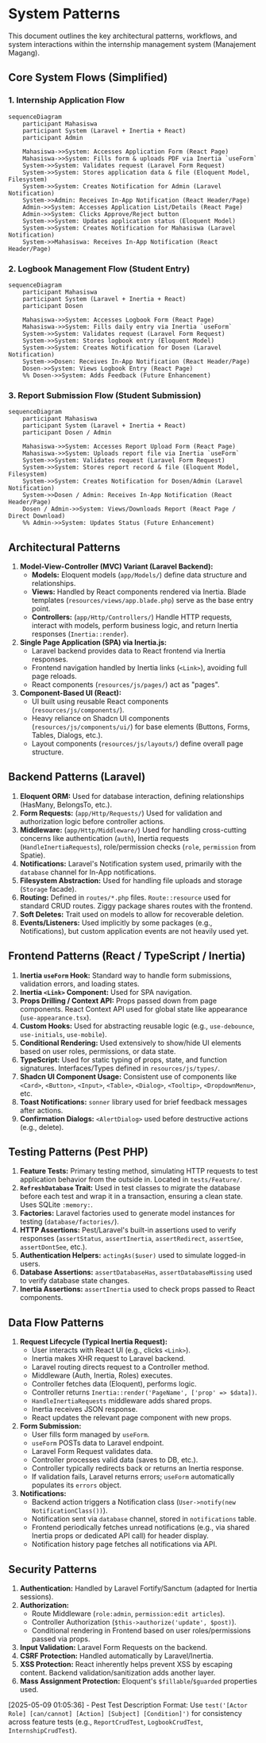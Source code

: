 # System Patterns

This document outlines the key architectural patterns, workflows, and system interactions within the internship management system (Manajement Magang).

## Core System Flows (Simplified)

### 1. Internship Application Flow

```mermaid
sequenceDiagram
    participant Mahasiswa
    participant System (Laravel + Inertia + React)
    participant Admin

    Mahasiswa->>System: Accesses Application Form (React Page)
    Mahasiswa->>System: Fills form & uploads PDF via Inertia `useForm`
    System->>System: Validates request (Laravel Form Request)
    System->>System: Stores application data & file (Eloquent Model, Filesystem)
    System->>System: Creates Notification for Admin (Laravel Notification)
    System->>Admin: Receives In-App Notification (React Header/Page)
    Admin->>System: Accesses Application List/Details (React Page)
    Admin->>System: Clicks Approve/Reject button
    System->>System: Updates application status (Eloquent Model)
    System->>System: Creates Notification for Mahasiswa (Laravel Notification)
    System->>Mahasiswa: Receives In-App Notification (React Header/Page)
```

### 2. Logbook Management Flow (Student Entry)

```mermaid
sequenceDiagram
    participant Mahasiswa
    participant System (Laravel + Inertia + React)
    participant Dosen

    Mahasiswa->>System: Accesses Logbook Form (React Page)
    Mahasiswa->>System: Fills daily entry via Inertia `useForm`
    System->>System: Validates request (Laravel Form Request)
    System->>System: Stores logbook entry (Eloquent Model)
    System->>System: Creates Notification for Dosen (Laravel Notification)
    System->>Dosen: Receives In-App Notification (React Header/Page)
    Dosen->>System: Views Logbook Entry (React Page)
    %% Dosen->>System: Adds Feedback (Future Enhancement)
```

### 3. Report Submission Flow (Student Submission)

```mermaid
sequenceDiagram
    participant Mahasiswa
    participant System (Laravel + Inertia + React)
    participant Dosen / Admin

    Mahasiswa->>System: Accesses Report Upload Form (React Page)
    Mahasiswa->>System: Uploads report file via Inertia `useForm`
    System->>System: Validates request (Laravel Form Request)
    System->>System: Stores report record & file (Eloquent Model, Filesystem)
    System->>System: Creates Notification for Dosen/Admin (Laravel Notification)
    System->>Dosen / Admin: Receives In-App Notification (React Header/Page)
    Dosen / Admin->>System: Views/Downloads Report (React Page / Direct Download)
    %% Admin->>System: Updates Status (Future Enhancement)
```

## Architectural Patterns

1.  **Model-View-Controller (MVC) Variant (Laravel Backend):**
    *   **Models:** Eloquent models (`app/Models/`) define data structure and relationships.
    *   **Views:** Handled by React components rendered via Inertia. Blade templates (`resources/views/app.blade.php`) serve as the base entry point.
    *   **Controllers:** (`app/Http/Controllers/`) Handle HTTP requests, interact with models, perform business logic, and return Inertia responses (`Inertia::render`).
2.  **Single Page Application (SPA) via Inertia.js:**
    *   Laravel backend provides data to React frontend via Inertia responses.
    *   Frontend navigation handled by Inertia links (`<Link>`), avoiding full page reloads.
    *   React components (`resources/js/pages/`) act as "pages".
3.  **Component-Based UI (React):**
    *   UI built using reusable React components (`resources/js/components/`).
    *   Heavy reliance on Shadcn UI components (`resources/js/components/ui/`) for base elements (Buttons, Forms, Tables, Dialogs, etc.).
    *   Layout components (`resources/js/layouts/`) define overall page structure.

## Backend Patterns (Laravel)

1.  **Eloquent ORM:** Used for database interaction, defining relationships (HasMany, BelongsTo, etc.).
2.  **Form Requests:** (`app/Http/Requests/`) Used for validation and authorization logic before controller actions.
3.  **Middleware:** (`app/Http/Middleware/`) Used for handling cross-cutting concerns like authentication (`auth`), Inertia requests (`HandleInertiaRequests`), role/permission checks (`role`, `permission` from Spatie).
4.  **Notifications:** Laravel's Notification system used, primarily with the `database` channel for In-App notifications.
5.  **Filesystem Abstraction:** Used for handling file uploads and storage (`Storage` facade).
6.  **Routing:** Defined in `routes/*.php` files. `Route::resource` used for standard CRUD routes. Ziggy package shares routes with the frontend.
7.  **Soft Deletes:** Trait used on models to allow for recoverable deletion.
8.  **Events/Listeners:** Used implicitly by some packages (e.g., Notifications), but custom application events are not heavily used yet.

## Frontend Patterns (React / TypeScript / Inertia)

1.  **Inertia `useForm` Hook:** Standard way to handle form submissions, validation errors, and loading states.
2.  **Inertia `<Link>` Component:** Used for SPA navigation.
3.  **Props Drilling / Context API:** Props passed down from page components. React Context API used for global state like appearance (`use-appearance.tsx`).
4.  **Custom Hooks:** Used for abstracting reusable logic (e.g., `use-debounce`, `use-initials`, `use-mobile`).
5.  **Conditional Rendering:** Used extensively to show/hide UI elements based on user roles, permissions, or data state.
6.  **TypeScript:** Used for static typing of props, state, and function signatures. Interfaces/Types defined in `resources/js/types/`.
7.  **Shadcn UI Component Usage:** Consistent use of components like `<Card>`, `<Button>`, `<Input>`, `<Table>`, `<Dialog>`, `<Tooltip>`, `<DropdownMenu>`, etc.
8.  **Toast Notifications:** `sonner` library used for brief feedback messages after actions.
9.  **Confirmation Dialogs:** `<AlertDialog>` used before destructive actions (e.g., delete).

## Testing Patterns (Pest PHP)

1.  **Feature Tests:** Primary testing method, simulating HTTP requests to test application behavior from the outside in. Located in `tests/Feature/`.
2.  **`RefreshDatabase` Trait:** Used in test classes to migrate the database before each test and wrap it in a transaction, ensuring a clean state. Uses SQLite `:memory:`.
3.  **Factories:** Laravel factories used to generate model instances for testing (`database/factories/`).
4.  **HTTP Assertions:** Pest/Laravel's built-in assertions used to verify responses (`assertStatus`, `assertInertia`, `assertRedirect`, `assertSee`, `assertDontSee`, etc.).
5.  **Authentication Helpers:** `actingAs($user)` used to simulate logged-in users.
6.  **Database Assertions:** `assertDatabaseHas`, `assertDatabaseMissing` used to verify database state changes.
7.  **Inertia Assertions:** `assertInertia` used to check props passed to React components.

## Data Flow Patterns

1.  **Request Lifecycle (Typical Inertia Request):**
    *   User interacts with React UI (e.g., clicks `<Link>`).
    *   Inertia makes XHR request to Laravel backend.
    *   Laravel routing directs request to a Controller method.
    *   Middleware (Auth, Inertia, Roles) executes.
    *   Controller fetches data (Eloquent), performs logic.
    *   Controller returns `Inertia::render('PageName', ['prop' => $data])`.
    *   `HandleInertiaRequests` middleware adds shared props.
    *   Inertia receives JSON response.
    *   React updates the relevant page component with new props.
2.  **Form Submission:**
    *   User fills form managed by `useForm`.
    *   `useForm` POSTs data to Laravel endpoint.
    *   Laravel Form Request validates data.
    *   Controller processes valid data (saves to DB, etc.).
    *   Controller typically redirects back or returns an Inertia response.
    *   If validation fails, Laravel returns errors; `useForm` automatically populates its `errors` object.
3.  **Notifications:**
    *   Backend action triggers a Notification class (`User->notify(new NotificationClass())`).
    *   Notification sent via `database` channel, stored in `notifications` table.
    *   Frontend periodically fetches unread notifications (e.g., via shared Inertia props or dedicated API call) for header display.
    *   Notification history page fetches all notifications via API.

## Security Patterns

1.  **Authentication:** Handled by Laravel Fortify/Sanctum (adapted for Inertia sessions).
2.  **Authorization:**
    *   Route Middleware (`role:admin`, `permission:edit articles`).
    *   Controller Authorization (`$this->authorize('update', $post)`).
    *   Conditional rendering in Frontend based on user roles/permissions passed via props.
3.  **Input Validation:** Laravel Form Requests on the backend.
4.  **CSRF Protection:** Handled automatically by Laravel/Inertia.
5.  **XSS Protection:** React inherently helps prevent XSS by escaping content. Backend validation/sanitization adds another layer.
6.  **Mass Assignment Protection:** Eloquent's `$fillable`/`$guarded` properties used.

[2025-05-09 01:05:36] - Pest Test Description Format: Use `test('[Actor Role] [can/cannot] [Action] [Subject] [Condition]')` for consistency across feature tests (e.g., `ReportCrudTest`, `LogbookCrudTest`, `InternshipCrudTest`).
